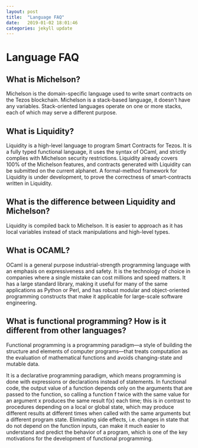 ```yaml
---
layout: post
title:  "Language FAQ"
date:   2019-01-02 18:01:46
categories: jekyll update
---
```

# Language FAQ

## **What is Michelson?**

Michelson is the domain-specific language used to write smart contracts on the Tezos blockchain. Michelson is a stack-based language, it doesn't have any variables. Stack-oriented languages operate on one or more stacks, each of which may serve a different purpose.

## **What is Liquidity?**

Liquidity is a high-level language to program Smart Contracts for Tezos. It is a fully typed functional language, it uses the syntax of OCaml, and strictly complies with Michelson security restrictions. Liquidity already covers 100% of the Michelson features, and contracts generated with Liquidity can be submitted on the current alphanet. A formal-method framework for Liquidity is under development, to prove the correctness of smart-contracts written in Liquidity.

## **What is the difference between Liquidity and Michelson?**

Liquidity is compiled back to Michelson. It is easier to approach as it has local variables instead of stack manipulations and high-level types.

## **What is OCAML?**

OCaml is a general purpose industrial-strength programming language with an emphasis on expressiveness and safety. It is the technology of choice in companies where a single mistake can cost millions and speed matters. It has a large standard library, making it useful for many of the same applications as Python or Perl, and has robust modular and object-oriented programming constructs that make it applicable for large-scale software engineering.

## **What is functional programming? How is it different from other languages?**

Functional programming is a programming paradigm—a style of building the structure and elements of computer programs—that treats computation as the evaluation of mathematical functions and avoids changing-state and mutable data.

It is a declarative programming paradigm, which means programming is done with expressions or declarations instead of statements. In functional code, the output value of a function depends only on the arguments that are passed to the function, so calling a function f twice with the same value for an argument x produces the same result f(x) each time; this is in contrast to procedures depending on a local or global state, which may produce different results at different times when called with the same arguments but a different program state. Eliminating side effects, i.e. changes in state that do not depend on the function inputs, can make it much easier to understand and predict the behavior of a program, which is one of the key motivations for the development of functional programming.